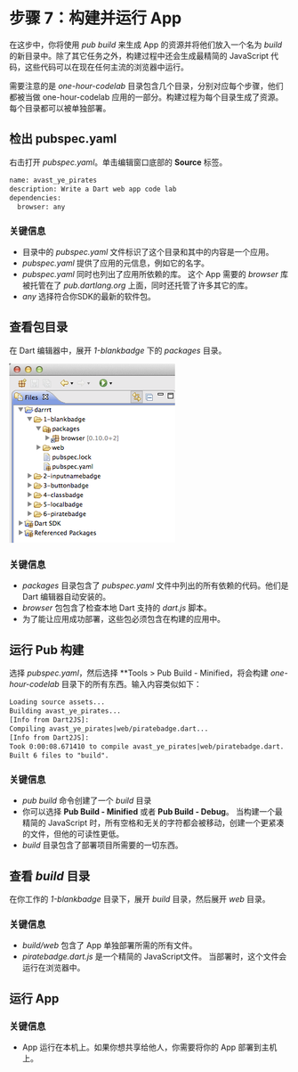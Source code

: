 # 步骤 7：构建并运行 App

在这步中，你将使用 *pub build* 来生成 App 的资源并将他们放入一个名为 *build* 的新目录中。除了其它任务之外，构建过程中还会生成最精简的 JavaScript 代码，这些代码可以在现在任何主流的浏览器中运行。

需要注意的是 *one-hour-codelab* 目录包含几个目录，分别对应每个步骤，他们都被当做 one-hour-codelab 应用的一部分。构建过程为每个目录生成了资源。每个目录都可以被单独部署。

## 检出 pubspec.yaml

右击打开 *pubspec.yaml*。单击编辑窗口底部的 **Source** 标签。

```
name: avast_ye_pirates
description: Write a Dart web app code lab
dependencies:
  browser: any
```

### 关键信息

* 目录中的 *pubspec.yaml* 文件标识了这个目录和其中的内容是一个应用。
* *pubspec.yaml* 提供了应用的元信息，例如它的名字。
* *pubspec.yaml* 同时也列出了应用所依赖的库。 这个 App 需要的 *browser* 库被托管在了 *pub.dartlang.org* 上面，同时还托管了许多其它的库。
* *any* 选择符合你SDK的最新的软件包。

## 查看包目录

在 Dart 编辑器中，展开 *1-blankbadge* 下的 *packages* 目录。

![pic1](images/learn-dart-in-minutes-build-and-run-pic1.png)

### 关键信息

* *packages* 目录包含了 *pubspec.yaml* 文件中列出的所有依赖的代码。他们是 Dart 编辑器自动安装的。
* *browser* 包包含了检查本地 Dart 支持的 *dart.js* 脚本。
* 为了能让应用成功部署，这些包必须包含在构建的应用中。

## 运行 Pub 构建

选择 *pubspec.yaml*，然后选择 **Tools > Pub Build - Minified，将会构建 *one-hour-codelab* 目录下的所有东西。输入内容类似如下：

```
Loading source assets...
Building avast_ye_pirates...
[Info from Dart2JS]:
Compiling avast_ye_pirates|web/piratebadge.dart...
[Info from Dart2JS]:
Took 0:00:08.671410 to compile avast_ye_pirates|web/piratebadge.dart.
Built 6 files to "build".
```

### 关键信息

* *pub build* 命令创建了一个 *build* 目录
* 你可以选择 **Pub Build - Minified** 或者 **Pub Build - Debug**。 当构建一个最精简的 JavaScript 时，所有空格和无关的字符都会被移动，创建一个更紧凑的文件，但他的可读性更低。
* *build* 目录包含了部署项目所需要的一切东西。

## 查看 *build* 目录

在你工作的 *1-blankbadge* 目录下，展开 *build* 目录，然后展开 *web* 目录。

### 关键信息

* *build/web* 包含了 App 单独部署所需的所有文件。
* *piratebadge.dart.js* 是一个精简的 JavaScript文件。 当部署时，这个文件会运行在浏览器中。

## 运行 App

### 关键信息

* App 运行在本机上。如果你想共享给他人，你需要将你的 App 部署到主机上。